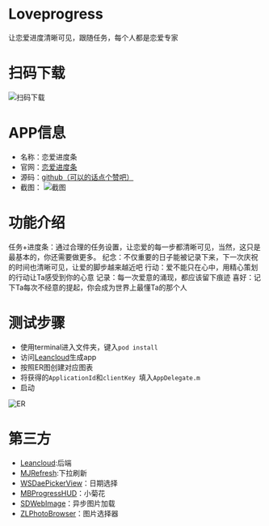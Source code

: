 # Loveprogress

让恋爱进度清晰可见，跟随任务，每个人都是恋爱专家

# 扫码下载

![扫码下载](https://github.com/pthtc/Loveprogress/blob/master/ReadMeImages/qr.png?raw=true)

# APP信息
* 名称：恋爱进度条
* 官网：[恋爱进度条](http://www.loveprogress.cn)
* 源码：[github（可以的话点个赞吧）](https://github.com/pthtc/Loveprogress)
* 截图：
![截图](https://github.com/pthtc/Loveprogress/blob/master/ReadMeImages/screenshot.jpg?raw=true)

# 功能介绍

任务+进度条：通过合理的任务设置，让恋爱的每一步都清晰可见，当然，这只是最基本的，你还需要做更多。
纪念：不仅重要的日子能被记录下来，下一次庆祝的时间也清晰可见，让爱的脚步越来越近吧
行动：爱不能只在心中，用精心策划的行动让Ta感受到你的心意
记录：每一次爱意的涌现，都应该留下痕迹
喜好：记下Ta每次不经意的提起，你会成为世界上最懂Ta的那个人

# 测试步骤

* 使用terminal进入文件夹，键入`pod install`
* 访问[Leancloud](https://leancloud.cn/?source=3UJ5G2GC)生成app
* 按照ER图创建对应图表
* 将获得的`ApplicationId`和`clientKey `填入`AppDelegate.m`
* 启动

![ER](https://github.com/pthtc/Loveprogress/blob/master/ReadMeImages/er.png?raw=true)

# 第三方

* [Leancloud](https://leancloud.cn/?source=3UJ5G2GC):后端
* [MJRefresh](https://github.com/CoderMJLee/MJRefresh):下拉刷新
* [WSDaePickerView](https://github.com/Zws-China/DatePicker)：日期选择
* [MBProgressHUD](https://github.com/jdg/MBProgressHUD)：小菊花
* [SDWebImage](https://github.com/rs/SDWebImage)：异步图片加载
* [ZLPhotoBrowser](https://github.com/longitachi/ZLPhotoBrowser)：图片选择器
